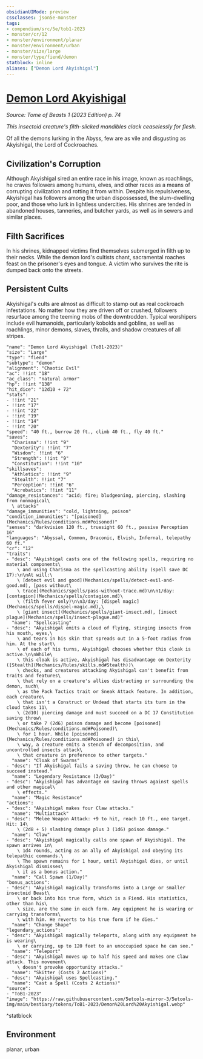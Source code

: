 ```yaml
---
obsidianUIMode: preview
cssclasses: json5e-monster
tags:
- compendium/src/5e/tob1-2023
- monster/cr/12
- monster/environment/planar
- monster/environment/urban
- monster/size/large
- monster/type/fiend/demon
statblock: inline
aliases: ["Demon Lord Akyishigal"]
---
```

# [Demon Lord Akyishigal](Mechanics\bestiary\fiend/demon-lord-akyishigal-tob1-2023.md)
*Source: Tome of Beasts 1 (2023 Edition) p. 74*  

*This insectoid creature's filth-slicked mandibles clack ceaselessly for flesh.*

Of all the demons lurking in the Abyss, few are as vile and disgusting as Akyishigal, the Lord of Cockroaches.

## Civilization's Corruption

Although Akyishigal sired an entire race in his image, known as roachlings, he craves followers among humans, elves, and other races as a means of corrupting civilization and rotting it from within. Despite his repulsiveness, Akyishigal has followers among the urban dispossessed, the slum-dwelling poor, and those who lurk in lightless undercities. His shrines are tended in abandoned houses, tanneries, and butcher yards, as well as in sewers and similar places.

## Filth Sacrifices

In his shrines, kidnapped victims find themselves submerged in filth up to their necks. While the demon lord's cultists chant, sacramental roaches feast on the prisoner's eyes and tongue. A victim who survives the rite is dumped back onto the streets.

## Persistent Cults

Akyishigal's cults are almost as difficult to stamp out as real cockroach infestations. No matter how they are driven off or crushed, followers resurface among the teeming mobs of the downtrodden. Typical worshipers include evil humanoids, particularly kobolds and goblins, as well as roachlings, minor demons, slaves, thralls, and shadow creatures of all stripes.

```statblock
"name": "Demon Lord Akyishigal (ToB1-2023)"
"size": "Large"
"type": "fiend"
"subtype": "demon"
"alignment": "Chaotic Evil"
"ac": !!int "18"
"ac_class": "natural armor"
"hp": !!int "138"
"hit_dice": "12d10 + 72"
"stats":
- !!int "21"
- !!int "17"
- !!int "22"
- !!int "19"
- !!int "14"
- !!int "20"
"speed": "40 ft., burrow 20 ft., climb 40 ft., fly 40 ft."
"saves":
  "Charisma": !!int "9"
  "Dexterity": !!int "7"
  "Wisdom": !!int "6"
  "Strength": !!int "9"
  "Constitution": !!int "10"
"skillsaves":
  "Athletics": !!int "9"
  "Stealth": !!int "7"
  "Perception": !!int "6"
  "Acrobatics": !!int "11"
"damage_resistances": "acid; fire; bludgeoning, piercing, slashing from nonmagical\
  \ attacks"
"damage_immunities": "cold, lightning, poison"
"condition_immunities": "[poisoned](Mechanics/Rules/conditions.md#Poisoned)"
"senses": "darkvision 120 ft., truesight 60 ft., passive Perception 16"
"languages": "Abyssal, Common, Draconic, Elvish, Infernal, telepathy 60 ft."
"cr": "12"
"traits":
- "desc": "Akyishigal casts one of the following spells, requiring no material components\
    \ and using Charisma as the spellcasting ability (spell save DC 17):\n\nAt will:\
    \ [detect evil and good](Mechanics/spells/detect-evil-and-good.md), [pass without\
    \ trace](Mechanics/spells/pass-without-trace.md)\n\n1/day: [contagion](Mechanics/spells/contagion.md)\
    \ (filth fever only)\n\n3/day: [dispel magic](Mechanics/spells/dispel-magic.md),\
    \ [giant insect](Mechanics/spells/giant-insect.md), [insect plague](Mechanics/spells/insect-plague.md)"
  "name": "Spellcasting"
- "desc": "Akyishigal emits a cloud of flying, stinging insects from his mouth, eyes,\
    \ and tears in his skin that spreads out in a 5-foot radius from him. At the start\
    \ of each of his turns, Akyishigal chooses whether this cloak is active.\n\nWhile\
    \ this cloak is active, Akyishigal has disadvantage on Dexterity ([Stealth](Mechanics/Rules/skills.md#Stealth))\
    \ checks, and creatures attacking Akyishigal can't benefit from traits and features\
    \ that rely on a creature's allies distracting or surrounding the demon, such\
    \ as the Pack Tactics trait or Sneak Attack feature. In addition, each creature\
    \ that isn't a Construct or Undead that starts its turn in the cloud takes 11\
    \ (2d10) piercing damage and must succeed on a DC 17 Constitution saving throw\
    \ or take 7 (2d6) poison damage and become [poisoned](Mechanics/Rules/conditions.md#Poisoned)\
    \ for 1 hour. While [poisoned](Mechanics/Rules/conditions.md#Poisoned) in this\
    \ way, a creature emits a stench of decomposition, and uncontrolled insects attack\
    \ that creature in preference to other targets."
  "name": "Cloak of Swarms"
- "desc": "If Akyishigal fails a saving throw, he can choose to succeed instead."
  "name": "Legendary Resistance (3/Day)"
- "desc": "Akyishigal has advantage on saving throws against spells and other magical\
    \ effects."
  "name": "Magic Resistance"
"actions":
- "desc": "Akyishigal makes four Claw attacks."
  "name": "Multiattack"
- "desc": "Melee Weapon Attack: +9 to hit, reach 10 ft., one target. Hit: 14\
    \ (2d8 + 5) slashing damage plus 3 (1d6) poison damage."
  "name": "Claw"
- "desc": "Akyishigal magically calls one spawn of Akyishigal. The spawn arrives in\
    \ 1d4 rounds, acting as an ally of Akyishigal and obeying its telepathic commands.\
    \ The spawn remains for 1 hour, until Akyishigal dies, or until Akyishigal dismisses\
    \ it as a bonus action."
  "name": "Call Spawn (1/Day)"
"bonus_actions":
- "desc": "Akyishigal magically transforms into a Large or smaller insectoid Beast\
    \ or back into his true form, which is a Fiend. His statistics, other than his\
    \ size, are the same in each form. Any equipment he is wearing or carrying transforms\
    \ with him. He reverts to his true form if he dies."
  "name": "Change Shape"
"legendary_actions":
- "desc": "Akyishigal magically teleports, along with any equipment he is wearing\
    \ or carrying, up to 120 feet to an unoccupied space he can see."
  "name": "Teleport"
- "desc": "Akyishigal moves up to half his speed and makes one Claw attack. This movement\
    \ doesn't provoke opportunity attacks."
  "name": "Skitter (Costs 2 Actions)"
- "desc": "Akyishigal uses Spellcasting."
  "name": "Cast a Spell (Costs 2 Actions)"
"source":
- "ToB1-2023"
"image": "https://raw.githubusercontent.com/5etools-mirror-3/5etools-img/main/bestiary/tokens/ToB1-2023/Demon%20Lord%20Akyishigal.webp"
```
^statblock

## Environment

planar, urban